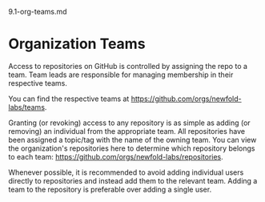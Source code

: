9.1-org-teams.md

# Organization Teams
Access to repositories on GitHub is controlled by assigning the repo to a team. Team leads are responsible for managing membership in their respective teams.

You can find the respective teams at https://github.com/orgs/newfold-labs/teams.

Granting (or revoking) access to any repository is as simple as adding (or removing) an individual from the appropriate team. All repositories have been assigned a topic/tag with the name of the owning team. You can view the organization's repositories here to determine which repository belongs to each team: https://github.com/orgs/newfold-labs/repositories.

Whenever possible, it is recommended to avoid adding individual users directly to repositories and instead add them to the relevant team. Adding a team to the repository is preferable over adding a single user.
